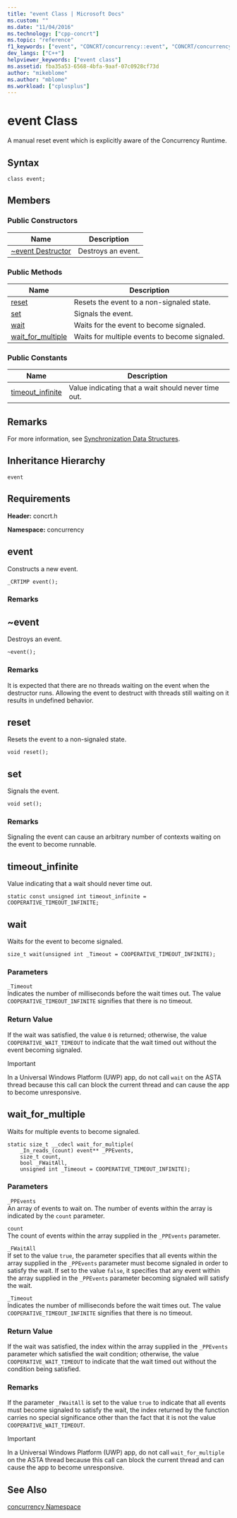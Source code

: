 ```yaml
---
title: "event Class | Microsoft Docs"
ms.custom: ""
ms.date: "11/04/2016"
ms.technology: ["cpp-concrt"]
ms.topic: "reference"
f1_keywords: ["event", "CONCRT/concurrency::event", "CONCRT/concurrency::event::reset", "CONCRT/concurrency::event::set", "CONCRT/concurrency::event::wait", "CONCRT/concurrency::event::wait_for_multiple", "CONCRT/concurrency::event::timeout_infinite"]
dev_langs: ["C++"]
helpviewer_keywords: ["event class"]
ms.assetid: fba35a53-6568-4bfa-9aaf-07c0928cf73d
author: "mikeblome"
ms.author: "mblome"
ms.workload: ["cplusplus"]
---
```

# event Class
A manual reset event which is explicitly aware of the Concurrency Runtime.  
  
## Syntax  
  
```
class event;
```  
  
## Members  
  
### Public Constructors  
  
|Name|Description|  
|----------|-----------------|  
|[~event Destructor](#dtor)|Destroys an event.|  
  
### Public Methods  
  
|Name|Description|  
|----------|-----------------|  
|[reset](#reset)|Resets the event to a non-signaled state.|  
|[set](#set)|Signals the event.|  
|[wait](#wait)|Waits for the event to become signaled.|  
|[wait_for_multiple](#wait_for_multiple)|Waits for multiple events to become signaled.|  
  
### Public Constants  
  
|Name|Description|  
|----------|-----------------|  
|[timeout_infinite](#timeout_infinite)|Value indicating that a wait should never time out.|  
  
## Remarks  
 For more information, see [Synchronization Data Structures](../../../parallel/concrt/synchronization-data-structures.md).  
  
## Inheritance Hierarchy  
 `event`  
  
## Requirements  
 **Header:** concrt.h  
  
 **Namespace:** concurrency  
  
##  <a name="ctor"></a> event 

 Constructs a new event.  
  
```
_CRTIMP event();
```  
  
### Remarks  
  
##  <a name="dtor"></a> ~event 

 Destroys an event.  
  
```
~event();
```  
  
### Remarks  
 It is expected that there are no threads waiting on the event when the destructor runs. Allowing the event to destruct with threads still waiting on it results in undefined behavior.  
  
##  <a name="reset"></a> reset 

 Resets the event to a non-signaled state.  
  
```
void reset();
```  
  
##  <a name="set"></a> set 

 Signals the event.  
  
```
void set();
```  
  
### Remarks  
 Signaling the event can cause an arbitrary number of contexts waiting on the event to become runnable.  
  
##  <a name="timeout_infinite"></a> timeout_infinite 

 Value indicating that a wait should never time out.  
  
```
static const unsigned int timeout_infinite = COOPERATIVE_TIMEOUT_INFINITE;
```  
  
##  <a name="wait"></a> wait 

 Waits for the event to become signaled.  
  
```
size_t wait(unsigned int _Timeout = COOPERATIVE_TIMEOUT_INFINITE);
```  
  
### Parameters  
 `_Timeout`  
 Indicates the number of milliseconds before the wait times out. The value `COOPERATIVE_TIMEOUT_INFINITE` signifies that there is no timeout.  
  
### Return Value  
 If the wait was satisfied, the value `0` is returned; otherwise, the value `COOPERATIVE_WAIT_TIMEOUT` to indicate that the wait timed out without the event becoming signaled.  
  
> [!IMPORTANT]
>  In a Universal Windows Platform (UWP) app, do not call `wait` on the ASTA thread because this call can block the current thread and can cause the app to become unresponsive.  
  
##  <a name="wait_for_multiple"></a> wait_for_multiple 

 Waits for multiple events to become signaled.  
  
```
static size_t __cdecl wait_for_multiple(
    _In_reads_(count) event** _PPEvents,
    size_t count,
    bool _FWaitAll,
    unsigned int _Timeout = COOPERATIVE_TIMEOUT_INFINITE);
```  
  
### Parameters  
 `_PPEvents`  
 An array of events to wait on. The number of events within the array is indicated by the `count` parameter.  
  
 `count`  
 The count of events within the array supplied in the `_PPEvents` parameter.  
  
 `_FWaitAll`  
 If set to the value `true`, the parameter specifies that all events within the array supplied in the `_PPEvents` parameter must become signaled in order to satisfy the wait. If set to the value `false`, it specifies that any event within the array supplied in the `_PPEvents` parameter becoming signaled will satisfy the wait.  
  
 `_Timeout`  
 Indicates the number of milliseconds before the wait times out. The value `COOPERATIVE_TIMEOUT_INFINITE` signifies that there is no timeout.  
  
### Return Value  
 If the wait was satisfied, the index within the array supplied in the `_PPEvents` parameter which satisfied the wait condition; otherwise, the value `COOPERATIVE_WAIT_TIMEOUT` to indicate that the wait timed out without the condition being satisfied.  
  
### Remarks  
 If the parameter `_FWaitAll` is set to the value `true` to indicate that all events must become signaled to satisfy the wait, the index returned by the function carries no special significance other than the fact that it is not the value `COOPERATIVE_WAIT_TIMEOUT`.  
  
> [!IMPORTANT]
>  In a Universal Windows Platform (UWP) app, do not call `wait_for_multiple` on the ASTA thread because this call can block the current thread and can cause the app to become unresponsive.  
  
## See Also  
 [concurrency Namespace](concurrency-namespace.md)

